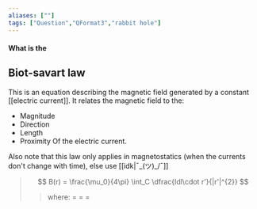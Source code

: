 ```yaml
---
aliases: [""]
tags: ["Question","QFormat3","rabbit hole"]
---
```


#### What is the
## Biot-savart law
This is an equation describing the magnetic field generated by a constant [[electric current]]. It relates the magnetic field to the:
- Magnitude
- Direction
- Length
- Proximity
Of the electric current.

Also note that this law only applies in magnetostatics (when the currents don't change with time), else use [[idk|¯\_(ツ)_/¯]]

> $$ B(r) = \frac{\mu_0}{4\pi} \int_C \dfrac{Idl\cdot r'}{|r'|^{2}} $$ 
>> where:
>> $=$ 
>> $=$
>> $=$